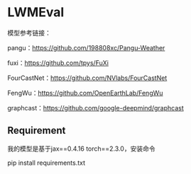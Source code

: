 # LWMEval
模型参考链接：

pangu：https://github.com/198808xc/Pangu-Weather

fuxi：https://github.com/tpys/FuXi

FourCastNet：https://github.com/NVlabs/FourCastNet

FengWu：https://github.com/OpenEarthLab/FengWu

graphcast：https://github.com/google-deepmind/graphcast


## Requirement
我的模型是基于jax==0.4.16 torch==2.3.0，安装命令

pip install requirements.txt


